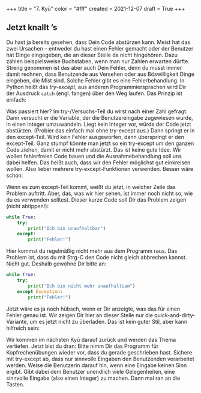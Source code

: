 +++
title = "7. Kyū"
color = "#fff"
created = 2021-12-07
draft = True
+++

<script lang="ts">
  import Figure from '$lib/components/Figure.svelte';
</script>

## Jetzt knallt ’s

Du hast ja bereits gesehen, dass Dein Code abstürzen kann. Meist hat das zwei Ursachen – entweder du hast einen Fehler
gemacht oder der Benutzer hat Dinge eingegeben, die an dieser Stelle da nicht hingehören. Dazu zählen beispielsweise
Buchstaben, wenn man nur Zahlen erwarten dürfte. Streng genommen ist das aber auch Dein Fehler, denn du musst immer
damit rechnen, dass Benutzende aus Versehen oder aus Böswilligkeit Dinge eingeben, die Mist sind. Solche Fehler gibt es
eine Fehlerbehandlung. In Python heißt das _try-except_, aus anderen Programmiersprachen wird Dir der Ausdruck `catch`
(engl. fangen) über den Weg laufen. Das Prinzip ist einfach:

Was passiert hier? Im try-/Versuchs-Teil du wirst nach einer Zahl gefragt. Dann versucht er die Variable, der die
Benutzereingabe zugewiesen wurde, in einen Integer umzuwandeln. Liegt kein Integer vor, würde der Code jetzt abstürzen.
(Probier das einfach mal ohne try-except aus.) Dann springt er in den except-Teil. Wird kein Fehler ausgeworfen, dann
überspringt er den except-Teil. Ganz stumpf könnte man jetzt so ein try-except um den ganzen Code ziehen, damit er nicht
mehr abstürzt. Das ist keine gute Idee. Wir wollen fehlerfreien Code bauen und die Ausnahmebehandlung soll uns dabei
helfen. Das heißt auch, dass wir den Fehler möglichst gut einkreisen wollen. Also lieber mehrere try-except-Funktionen
verwenden. Besser wäre schon:

Wenn es zum except-Teil kommt, weißt du jetzt, in welcher Zeile das Problem auftritt. Aber, das, was wir hier sehen, ist
immer noch nicht so, wie du es verwenden solltest. Dieser kurze Code soll Dir das Problem zeigen (nicht abtippen!):

```python:failsave.py
while True:
    try:
        print("Ich bin unaufhaltbar")
    except:
        print("Fehler!")
```

Hier kommst du regelmäßig nicht mehr aus dem Programm raus. Das Problem ist, dass du mit Strg-C den Code nicht gleich
abbrechen kannst. Nicht gut. Deshalb gewöhne Dir bitte an:

```python:failsave.py
while True:
    try:
        print("Ich bin nicht mehr unaufhaltsam")
    except Exception:
        print("Fehler!")
```

Jetzt wäre es ja noch hübsch, wenn er Dir anzeigte, was das für einen Fehler genau ist. Wir zeigen Dir hier an dieser
Stelle nur die quick-and-dirty-Variante, um es jetzt nicht zu überladen. Das ist kein guter Stil, aber kann hilfreich
sein:

Wir kommen im nächsten Kyū darauf zurück und werden das Thema vertiefen. Jetzt bist du dran: Bitte nimm Dir das Programm
für Kopfrechenübungen wieder vor, dass du gerade geschrieben hast. Sichere mit try-except ab, dass nur sinnvolle
Eingaben den Benutzenden verarbeitet werden. Weise die Benutzerin darauf hin, wenn eine Eingabe keinen Sinn ergibt. Gibt
dabei dem Benutzer unendlich viele Gelegenheiten, eine sinnvolle Eingabe (also einen Integer) zu machen. Dann mal ran an
die Tasten.
